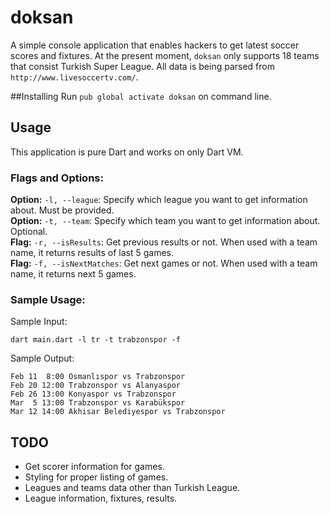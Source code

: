 # doksan
A simple console application that enables hackers to get latest soccer scores and fixtures.
At the present moment, ```doksan``` only supports 18 teams that consist Turkish Super League.
All data is being parsed from ```http://www.livesoccertv.com/```.

##Installing
Run ```pub global activate doksan``` on command line.

## Usage
This application is pure Dart and works on only Dart VM.

### Flags and Options:
**Option:** ```-l, --league```: Specify which league you want to get information about. Must be provided.<br/>
**Option:** ```-t, --team```: Specify which team you want to get information about. Optional.<br/>
**Flag:** ```-r, --isResults```: Get previous results or not. When used with a team name, it returns results of last 5 games.<br/>
**Flag:** ```-f, --isNextMatches```: Get next games or not. When used with a team name, it returns next 5 games.<br/>


### Sample Usage:
Sample Input:<br/>
```
dart main.dart -l tr -t trabzonspor -f
```

Sample Output:<br/>

```
Feb 11  8:00 Osmanlıspor vs Trabzonspor
Feb 20 12:00 Trabzonspor vs Alanyaspor
Feb 26 13:00 Konyaspor vs Trabzonspor
Mar  5 13:00 Trabzonspor vs Karabükspor
Mar 12 14:00 Akhisar Belediyespor vs Trabzonspor
```



## TODO
- Get scorer information for games.
- Styling for proper listing of games.
- Leagues and teams data other than Turkish League.
- League information, fixtures, results.